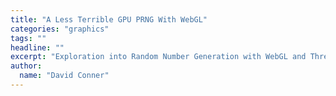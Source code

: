 ```yaml
---
title: "A Less Terrible GPU PRNG With WebGL"
categories: "graphics"
tags: ""
headline: ""
excerpt: "Exploration into Random Number Generation with WebGL and ThreeJS"
author:
  name: "David Conner"
---
```

